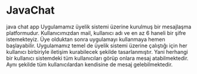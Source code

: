 # JavaChat
java chat app
Uygulamamız üyelik sistemi üzerine kurulmuş bir mesajlaşma platformudur. Kullanıcımızdan mail, kullanıcı adı ve en az 6 haneli bir şifre istemekteyiz. Üye olduktan sonra uygulamayı kullanmaya hemen başlayabilir.
Uygulamamız temel de üyelik sistemi üzerine çalıştığı için her kullanıcı birbiriyle iletişim kurabilecek şekilde tasarlanmıştır. Yani herhangi bir kullanıcı sistemdeki tüm kullanıcıları görüp onlara mesaj atabilmektedir. Aynı şekilde tüm kullanıcılardan kendisine de mesaj gelebilmektedir.
